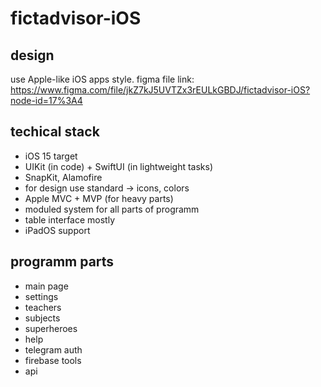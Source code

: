 # fictadvisor-iOS

## design

use Apple-like iOS apps style. figma file link: https://www.figma.com/file/jkZ7kJ5UVTZx3rEULkGBDJ/fictadvisor-iOS?node-id=17%3A4

## techical stack 
- iOS 15 target 
- UIKit (in code) + SwiftUI (in lightweight tasks)
- SnapKit, Alamofire
- for design use standard -> icons, colors
- Apple MVC + MVP (for heavy parts)
- moduled system for all parts of programm 
- table interface mostly 
- iPadOS support 

## programm parts 
- main page
- settings 
- teachers 
- subjects
- superheroes
- help
- telegram auth
- firebase tools 
- api 


